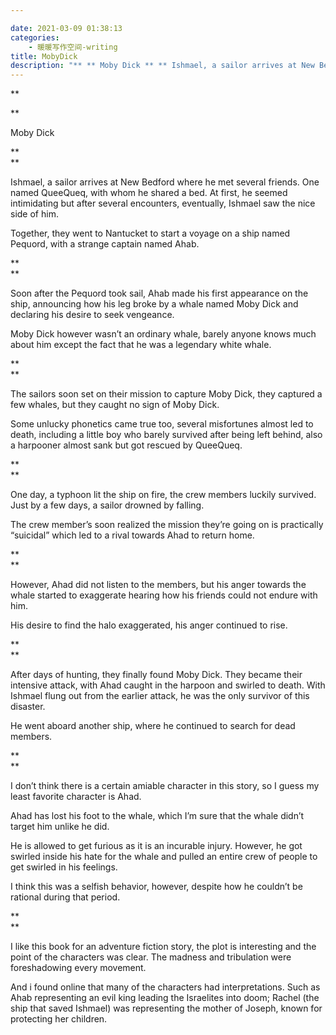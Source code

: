 ```yaml
---

date: 2021-03-09 01:38:13
categories:
    - 暖暖写作空间-writing
title: MobyDick
description: "** ** Moby Dick ** ** Ishmael, a sailor arrives at New Bedford where he met several friends. One nam..."
---
```


**  
  
  
**

Moby Dick 

**  
**

Ishmael, a sailor arrives at New Bedford where he met several friends. One named QueeQueq, with whom he shared a bed. At first, he seemed intimidating but after several encounters, eventually, Ishmael saw the nice side of him.

Together, they went to Nantucket to start a voyage on a ship named Pequord, with a strange captain named Ahab.

**  
**

Soon after the Pequord took sail, Ahab made his first appearance on the ship, announcing how his leg broke by a whale named Moby Dick and declaring his desire to seek vengeance.

Moby Dick however wasn’t an ordinary whale, barely anyone knows much about him except the fact that he was a legendary white whale.

**  
**

The sailors soon set on their mission to capture Moby Dick, they captured a few whales, but they caught no sign of Moby Dick. 

Some unlucky phonetics came true too, several misfortunes almost led to death, including a little boy who barely survived after being left behind, also a harpooner almost sank but got rescued by QueeQueq.

**  
**

One day, a typhoon lit the ship on fire, the crew members luckily survived. Just by a few days, a sailor drowned by falling. 

The crew member’s soon realized the mission they’re going on is practically “suicidal” which led to a rival towards Ahad to return home. 

**  
**

However, Ahad did not listen to the members, but his anger towards the whale started to exaggerate hearing how his friends could not endure with him.

His desire to find the halo exaggerated, his anger continued to rise.

**  
**

After days of hunting, they finally found Moby Dick. They became their intensive attack, with Ahad caught in the harpoon and swirled to death. With Ishmael flung out from the earlier attack, he was the only survivor of this disaster. 

He went aboard another ship, where he continued to search for dead members.

**  
**

I don’t think there is a certain amiable character in this story, so I guess my least favorite character is Ahad.

Ahad has lost his foot to the whale, which I’m sure that the whale didn’t target him unlike he did. 

He is allowed to get furious as it is an incurable injury. However, he got swirled inside his hate for the whale and pulled an entire crew of people to get swirled in his feelings.

I think this was a selfish behavior, however, despite how he couldn’t be rational during that period.

**  
**

I like this book for an adventure fiction story, the plot is interesting and the point of the characters was clear. The madness and tribulation were foreshadowing every movement.

And i found online that many of the characters had interpretations. Such as Ahab representing an evil king leading the Israelites into doom; Rachel (the ship that saved Ishmael) was representing the mother of Joseph, known for protecting her children.